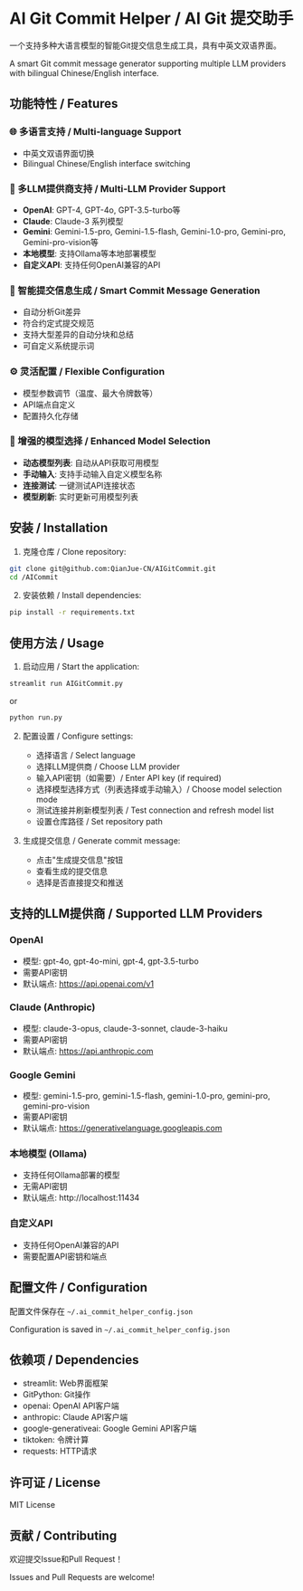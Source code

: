 # AI Git Commit Helper / AI Git 提交助手

一个支持多种大语言模型的智能Git提交信息生成工具，具有中英文双语界面。

A smart Git commit message generator supporting multiple LLM providers with bilingual Chinese/English interface.

## 功能特性 / Features

### 🌐 多语言支持 / Multi-language Support
- 中英文双语界面切换
- Bilingual Chinese/English interface switching

### 🤖 多LLM提供商支持 / Multi-LLM Provider Support
- **OpenAI**: GPT-4, GPT-4o, GPT-3.5-turbo等
- **Claude**: Claude-3 系列模型
- **Gemini**: Gemini-1.5-pro, Gemini-1.5-flash, Gemini-1.0-pro, Gemini-pro, Gemini-pro-vision等
- **本地模型**: 支持Ollama等本地部署模型
- **自定义API**: 支持任何OpenAI兼容的API

### 📝 智能提交信息生成 / Smart Commit Message Generation
- 自动分析Git差异
- 符合约定式提交规范
- 支持大型差异的自动分块和总结
- 可自定义系统提示词

### ⚙️ 灵活配置 / Flexible Configuration
- 模型参数调节（温度、最大令牌数等）
- API端点自定义
- 配置持久化存储

### 🔧 增强的模型选择 / Enhanced Model Selection
- **动态模型列表**: 自动从API获取可用模型
- **手动输入**: 支持手动输入自定义模型名称
- **连接测试**: 一键测试API连接状态
- **模型刷新**: 实时更新可用模型列表

## 安装 / Installation

1. 克隆仓库 / Clone repository:
```bash
git clone git@github.com:QianJue-CN/AIGitCommit.git
cd /AICommit
```

2. 安装依赖 / Install dependencies:
```bash
pip install -r requirements.txt
```

## 使用方法 / Usage

1. 启动应用 / Start the application:
```bash
streamlit run AIGitCommit.py
```
or
```bash
python run.py
```

2. 配置设置 / Configure settings:
   - 选择语言 / Select language
   - 选择LLM提供商 / Choose LLM provider
   - 输入API密钥（如需要）/ Enter API key (if required)
   - 选择模型选择方式（列表选择或手动输入）/ Choose model selection mode
   - 测试连接并刷新模型列表 / Test connection and refresh model list
   - 设置仓库路径 / Set repository path

3. 生成提交信息 / Generate commit message:
   - 点击"生成提交信息"按钮
   - 查看生成的提交信息
   - 选择是否直接提交和推送

## 支持的LLM提供商 / Supported LLM Providers

### OpenAI
- 模型: gpt-4o, gpt-4o-mini, gpt-4, gpt-3.5-turbo
- 需要API密钥
- 默认端点: https://api.openai.com/v1

### Claude (Anthropic)
- 模型: claude-3-opus, claude-3-sonnet, claude-3-haiku
- 需要API密钥
- 默认端点: https://api.anthropic.com

### Google Gemini
- 模型: gemini-1.5-pro, gemini-1.5-flash, gemini-1.0-pro, gemini-pro, gemini-pro-vision
- 需要API密钥
- 默认端点: https://generativelanguage.googleapis.com

### 本地模型 (Ollama)
- 支持任何Ollama部署的模型
- 无需API密钥
- 默认端点: http://localhost:11434

### 自定义API
- 支持任何OpenAI兼容的API
- 需要配置API密钥和端点

## 配置文件 / Configuration

配置文件保存在 `~/.ai_commit_helper_config.json`

Configuration is saved in `~/.ai_commit_helper_config.json`

## 依赖项 / Dependencies

- streamlit: Web界面框架
- GitPython: Git操作
- openai: OpenAI API客户端
- anthropic: Claude API客户端
- google-generativeai: Google Gemini API客户端
- tiktoken: 令牌计算
- requests: HTTP请求

## 许可证 / License

MIT License

## 贡献 / Contributing

欢迎提交Issue和Pull Request！

Issues and Pull Requests are welcome!
